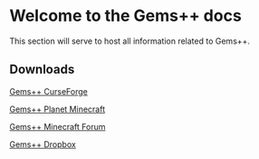 # Welcome to the Gems++ docs

This section will serve to host all information related to Gems++.

## Downloads

[Gems++ CurseForge](https://minecraft.curseforge.com/projects/gemsplusplus)

[Gems++ Planet Minecraft](https://www.planetminecraft.com/mod/gems-4245877/)

[Gems++ Minecraft Forum](https://www.minecraftforum.net/forums/mapping-and-modding-java-edition/minecraft-mods/2943093-gems)

[Gems++ Dropbox](https://www.dropbox.com/sh/iu1835ae4u9icnh/AADVfHeZqZ0ratOKBWFgvCxEa?dl=0)

